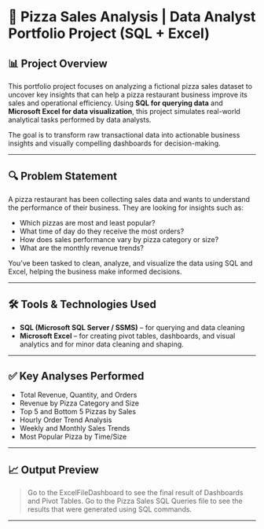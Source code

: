 # 🍕 Pizza Sales Analysis | Data Analyst Portfolio Project (SQL + Excel)

## 📊 Project Overview

This portfolio project focuses on analyzing a fictional pizza sales dataset to uncover key insights that can help a pizza restaurant business improve its sales and operational efficiency. Using **SQL for querying data** and **Microsoft Excel for data visualization**, this project simulates real-world analytical tasks performed by data analysts.

The goal is to transform raw transactional data into actionable business insights and visually compelling dashboards for decision-making.

---

## 🔍 Problem Statement

A pizza restaurant has been collecting sales data and wants to understand the performance of their business. They are looking for insights such as:
- Which pizzas are most and least popular?
- What time of day do they receive the most orders?
- How does sales performance vary by pizza category or size?
- What are the monthly revenue trends?

You’ve been tasked to clean, analyze, and visualize the data using SQL and Excel, helping the business make informed decisions.

---

## 🛠️ Tools & Technologies Used

- **SQL (Microsoft SQL Server / SSMS)** – for querying and data cleaning
- **Microsoft Excel** – for creating pivot tables, dashboards, and visual analytics and for minor data cleaning and shaping.


---

## ✅ Key Analyses Performed

- Total Revenue, Quantity, and Orders
- Revenue by Pizza Category and Size
- Top 5 and Bottom 5 Pizzas by Sales
- Hourly Order Trend Analysis
- Weekly and Monthly Sales Trends
- Most Popular Pizza by Time/Size

---

## 📈 Output Preview

> Go to the ExcelFileDashboard to see the final result of Dashboards and Pivot Tables.
> Go to the Pizza Sales SQL Queries file to see the results that were generated using SQL commands.

---

